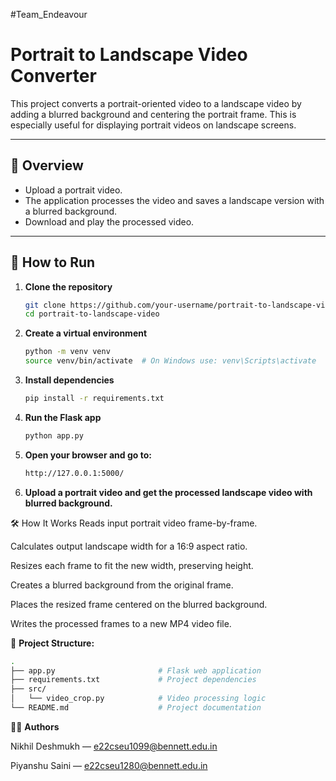 #Team_Endeavour

# Portrait to Landscape Video Converter

This project converts a portrait-oriented video to a landscape video by adding a blurred background and centering the portrait frame. This is especially useful for displaying portrait videos on landscape screens.

---

## 📸 Overview

- Upload a portrait video.
- The application processes the video and saves a landscape version with a blurred background.
- Download and play the processed video.

---

## 🚀 How to Run

1. **Clone the repository**
   ```bash
   git clone https://github.com/your-username/portrait-to-landscape-video.git
   cd portrait-to-landscape-video
   ```

2. **Create a virtual environment**
    ```bash
    python -m venv venv
    source venv/bin/activate  # On Windows use: venv\Scripts\activate
    ```
3. **Install dependencies**
    ```bash
    pip install -r requirements.txt
    ```
4. **Run the Flask app**
    ```bash
    python app.py
    ```
5. **Open your browser and go to:**
    ```bash
    http://127.0.0.1:5000/
    ```
6. **Upload a portrait video and get the processed landscape video with blurred background.**


🛠️ How It Works
Reads input portrait video frame-by-frame.

Calculates output landscape width for a 16:9 aspect ratio.

Resizes each frame to fit the new width, preserving height.

Creates a blurred background from the original frame.

Places the resized frame centered on the blurred background.

Writes the processed frames to a new MP4 video file.

📂 **Project Structure:**

```bash
.
├── app.py                       # Flask web application
├── requirements.txt             # Project dependencies
├── src/
│   └── video_crop.py            # Video processing logic
└── README.md                    # Project documentation
```

👨‍💻 **Authors**

Nikhil Deshmukh — e22cseu1099@bennett.edu.in

Piyanshu Saini — e22cseu1280@bennett.edu.in